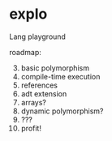 # explo
Lang playground

roadmap:

3. basic polymorphism
4. compile-time execution
5. references
6. adt extension
7. arrays?
8. dynamic polymorphism?
9. ???
10. profit!
